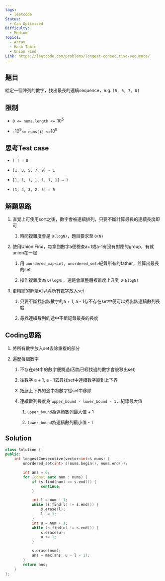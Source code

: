 ```yaml
---
tags:
  - leetcode
Status:
  - Can Optimized
Difficulty:
  - Medium
Topics:
  - Array
  - Hash Table
  - Union Find
Link: https://leetcode.com/problems/longest-consecutive-sequence/
---
```

## 題目

給定一個陣列的數字，找出最長的連續sequence，e.g. `[5, 6, 7, 8]`

## 限制

- `0 <= nums.length <= `$10^5$

- `-`$10^9$` <= nums[i] <= `$10^9$



## 思考Test case

- `[ ] ⇒ 0`

- `[1, 3, 5, 7, 9] ⇒ 1`

- `[1, 1, 1, 1, 1, 1, 1] ⇒ 1`

- `[1, 4, 3, 2, 5] ⇒ 5`



## 解題思路

1. 直覺上可使用sort之後，數字會被連續排列，只要不斷計算最長的連續長度即可

   1. 時間複雜度會是 `O(logN)`，題目要求至 `O(N)`

2. 使用Union Find，每拿到數字a便檢查a+1或a-1有沒有對應的group，有就union在一起

   1. 用 `unordered_map<int, unordered_set>`紀錄所有的father，並算出最長的set

   2. 操作複雜度為 `O(logN)`，還是會讓整體複雜度上升到 `O(NlogN)`

3. 更精簡的解法可以將所有數字放入set

   1. 只要不斷找出該數字的a + 1, a - 1存不存在set中便可以找出該連續數列長度

   2. 尋找連續數列的途中不斷記錄最長的長度



## Coding思路

1. 將所有數字放入set去除重複的部分

2. 遍歷每個數字

   1. 不存在set中的數字便跳過(因為已經找過的數字會被移出set)

   2. 往數字 a + 1, a - 1去尋找set中連續數字直到上下界

   3. 拓展上下界的途中將數字從set中移除

   4. 連續數列長度為 `upper_bound - lower_bound - 1`，紀錄最大值

      1. `upper_bound`為連續數列最大值 + 1

      2. `lower_bound`為連續數列最小值 - 1



## Solution

```cpp
class Solution {
public:
    int longestConsecutive(vector<int>& nums) {
        unordered_set<int> s(nums.begin(), nums.end());

        int ans = 0;
        for (const auto num : nums) {
            if (s.find(num) == s.end()) {
                continue;
            }

            int l = num - 1;
            while (s.find(l) != s.end()) {
                s.erase(l);
                l -= 1;
            }
            int u = num + 1;
            while (s.find(u) != s.end()) {
                s.erase(u);
                u += 1;
            }

            s.erase(num);
            ans = max(ans, u - l - 1);
        }
        return ans;
    }
};
```